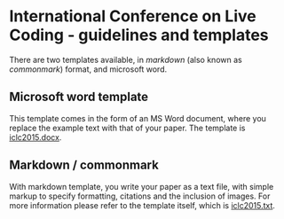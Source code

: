 # International Conference on Live Coding - guidelines and templates

There are two templates available, in *markdown* (also known as
*commonmark*) format, and microsoft word.


## Microsoft word template

This template comes in the form of an MS Word document, where you
replace the example text with that of your paper. The template is
[iclc2015.docx](iclc2015.docx).

## Markdown / commonmark

With markdown template, you write your paper as a text file, with
simple markup to specify formatting, citations and the inclusion of
images. For more information please refer to the template itself,
which is [iclc2015.txt](iclc2015.txt).
